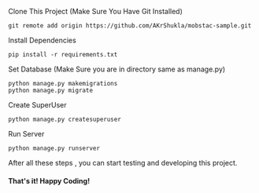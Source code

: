 

Clone This Project (Make Sure You Have Git Installed)
```
git remote add origin https://github.com/AKrShukla/mobstac-sample.git
```
Install Dependencies 

```
pip install -r requirements.txt
```

Set Database (Make Sure you are in directory same as manage.py)
```
python manage.py makemigrations
python manage.py migrate
```
Create SuperUser 
```
python manage.py createsuperuser
```
Run Server
```
python manage.py runserver
```
After all these steps , you can start testing and developing this project. 

#### That's it! Happy Coding!
